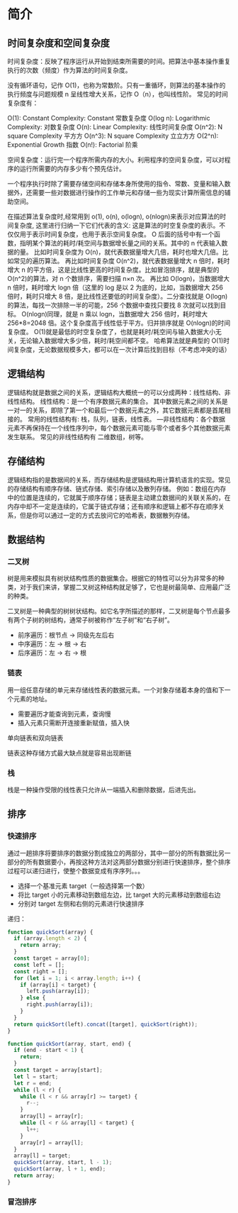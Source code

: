 # 简介

## 时间复杂度和空间复杂度

时间复杂度：反映了程序运行从开始到结束所需要的时间。把算法中基本操作重复执行的次数（频度）作为算法的时间复杂度。

没有循环语句，记作 O(1)，也称为常数阶。只有一重循环，则算法的基本操作的执行频度与问题规模 n 呈线性增大关系，记作 O（n），也叫线性阶。
常见的时间复杂度有：

O(1): Constant Complexity: Constant 常数复杂度
O(log n): Logarithmic Complexity: 对数复杂度
O(n): Linear Complexity: 线性时间复杂度
O(n^2): N square Complexity 平⽅方
O(n^3): N square Complexity ⽴立⽅方
O(2^n): Exponential Growth 指数
O(n!): Factorial 阶乘

空间复杂度：运行完一个程序所需内存的大小。利用程序的空间复杂度，可以对程序的运行所需要的内存多少有个预先估计。

一个程序执行时除了需要存储空间和存储本身所使用的指令、常数、变量和输入数据外，还需要一些对数据进行操作的工作单元和存储一些为现实计算所需信息的辅助空间。

在描述算法复杂度时,经常用到 o(1), o(n), o(logn), o(nlogn)来表示对应算法的时间复杂度, 这里进行归纳一下它们代表的含义:
这是算法的时空复杂度的表示。不仅仅用于表示时间复杂度，也用于表示空间复杂度。
O 后面的括号中有一个函数，指明某个算法的耗时/耗空间与数据增长量之间的关系。其中的 n 代表输入数据的量。
比如时间复杂度为 O(n)，就代表数据量增大几倍，耗时也增大几倍。比如常见的遍历算法。
再比如时间复杂度 O(n^2)，就代表数据量增大 n 倍时，耗时增大 n 的平方倍，这是比线性更高的时间复杂度。比如冒泡排序，就是典型的 O(n^2)的算法，对 n 个数排序，需要扫描 n×n 次。
再比如 O(logn)，当数据增大 n 倍时，耗时增大 logn 倍（这里的 log 是以 2 为底的，比如，当数据增大 256 倍时，耗时只增大 8 倍，是比线性还要低的时间复杂度）。二分查找就是 O(logn)的算法，每找一次排除一半的可能，256 个数据中查找只要找 8 次就可以找到目标。
O(nlogn)同理，就是 n 乘以 logn，当数据增大 256 倍时，耗时增大 256\*8=2048 倍。这个复杂度高于线性低于平方。归并排序就是 O(nlogn)的时间复杂度。
O(1)就是最低的时空复杂度了，也就是耗时/耗空间与输入数据大小无关，无论输入数据增大多少倍，耗时/耗空间都不变。 哈希算法就是典型的 O(1)时间复杂度，无论数据规模多大，都可以在一次计算后找到目标（不考虑冲突的话）

## 逻辑结构

逻辑结构就是数据之间的关系，逻辑结构大概统一的可以分成两种：线性结构、非线性结构。
线性结构：是一个有序数据元素的集合。 其中数据元素之间的关系是一对一的关系，即除了第一个和最后一个数据元素之外，其它数据元素都是首尾相接的。
常用的线性结构有: 栈，队列，链表，线性表。
—非线性结构：各个数据元素不再保持在一个线性序列中，每个数据元素可能与零个或者多个其他数据元素发生联系。
常见的非线性结构有 二维数组，树等。

## 存储结构

逻辑结构指的是数据间的关系，而存储结构是逻辑结构用计算机语言的实现。常见的存储结构有顺序存储、链式存储、索引存储以及散列存储。
例如：数组在内存中的位置是连续的，它就属于顺序存储；链表是主动建立数据间的关联关系的，在内存中却不一定是连续的，它属于链式存储；还有顺序和逻辑上都不存在顺序关系，但是你可以通过一定的方式去放问它的哈希表，数据散列存储。

## 数据结构

### 二叉树

树是用来模拟具有树状结构性质的数据集合。根据它的特性可以分为非常多的种类，对于我们来讲，掌握二叉树这种结构就足够了，它也是树最简单、应用最广泛的种类。

二叉树是一种典型的树树状结构。如它名字所描述的那样，二叉树是每个节点最多有两个子树的树结构，通常子树被称作“左子树”和“右子树”。

- 前序遍历：根节点 -> 同级先左后右
- 中序遍历：左 -> 根 -> 右
- 后序遍历：左 -> 右 -> 根

### 链表

用一组任意存储的单元来存储线性表的数据元素。一个对象存储着本身的值和下一个元素的地址。

- 需要遍历才能查询到元素，查询慢
- 插入元素只需断开连接重新赋值，插入快

单向链表和双向链表

链表这种存储方式最大缺点就是容易出现断链

### 栈

栈是一种操作受限的线性表只允许从一端插入和删除数据，后进先出。

## 排序

### 快速排序

通过一趟排序将要排序的数据分割成独立的两部分，其中一部分的所有数据比另一部分的所有数据要小，再按这种方法对这两部分数据分别进行快速排序，整个排序过程可以递归进行，使整个数据变成有序序列。。。

- 选择一个基准元素 target（一般选择第一个数）
- 将比 target 小的元素移动到数组左边，比 target 大的元素移动到数组右边
- 分别对 target 左侧和右侧的元素进行快速排序

递归：

```js
function quickSort(array) {
  if (array.length < 2) {
    return array;
  }
  const target = array[0];
  const left = [];
  const right = [];
  for (let i = 1; i < array.length; i++) {
    if (array[i] < target) {
      left.push(array[i]);
    } else {
      right.push(array[i]);
    }
  }
  return quickSort(left).concat([target], quickSort(right));
}
```

```js
function quickSort(array, start, end) {
  if (end - start < 1) {
    return;
  }
  const target = array[start];
  let l = start;
  let r = end;
  while (l < r) {
    while (l < r && array[r] >= target) {
      r--;
    }
    array[l] = array[r];
    while (l < r && array[l] < target) {
      l++;
    }
    array[r] = array[l];
  }
  array[l] = target;
  quickSort(array, start, l - 1);
  quickSort(array, l + 1, end);
  return array;
}
```

### 冒泡排序

